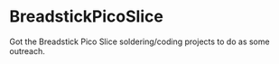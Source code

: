 # BreadstickPicoSlice
Got the Breadstick Pico Slice soldering/coding projects to do as some outreach.
